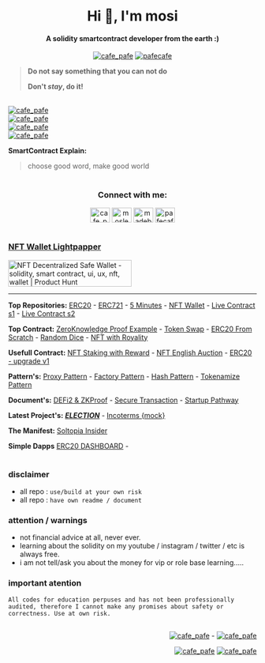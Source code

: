 <h1 align="center">Hi 👋, I'm mosi</h1>
<h4 align="center">A solidity smartcontract developer from the earth :)</h4>

<p align="center"> 
  <a href="https://twitter.com/cafe_pafe" target="blank"><img src="https://img.shields.io/twitter/follow/cafe_pafe?logo=twitter&style=plastic&labelColor=334455" alt="cafe_pafe" /></a> 
<a href="https://youtube.com/pafecafe" target="blank"><img src="https://img.shields.io/badge/youtube-watch-red/follow/cafe_pafe?logo=youtube&style=plastic&logoColor=red&labelColor=334455" alt="pafecafe" /></a> 
</p>

> **Do not say something that you can not do**
> 
> **Don't *stay*, do it!**

<br />
<a href="https://linktr.ee/mosi.sol" target="blank">
  <img src="https://img.shields.io/badge/How%20to%20reach%20me-at%20linktree-blue?style=for-the-badge&logo=ethereum&color=white&logoColor=yellow&logoWidth=40&labelColor=black" alt="cafe_pafe" /></a> 
  <br />
<a href="https://www.linkedin.com/in/moslem-abbasi/" target="blank">
  <img src="https://img.shields.io/badge/Know%20about%20my%20experiences-LINKEDin-blue?style=for-the-badge&logo=ethereum&color=white&logoColor=yellow&logoWidth=40&labelColor=black" alt="cafe_pafe" /></a> 
  <br />
<a href="https://youtube.com/pafecafe" target="blank">
  <img src="https://img.shields.io/badge/I%E2%80%99m%20currently%20working%20on-teach%20solidity%20for%20free%20in%20farsi%20language-blue?style=for-the-badge&logo=ethereum&color=white&logoColor=yellow&logoWidth=40&labelColor=black" alt="cafe_pafe" /></a> 
<br />
<a href="https://github.com/mosi-sol" target="blank">
  <img src="https://img.shields.io/badge/I%E2%80%99m%20currently%20learning%20-how%20to%60s%20of%20smartcontract%20development%20%26%20reasearch%20about%20the%20blockchain-darkgrey?style=for-the-badge&logo=ethereum&color=white&logoColor=yellow&logoWidth=40&labelColor=black" alt="cafe_pafe" /></a> 


**SmartContract Explain:**
> choose good word, make good world


#

<h3 align="center">Connect with me:</h3>
<p align="center">
<a href="https://twitter.com/cafe_pafe" target="blank"><img align="center" src="https://raw.githubusercontent.com/rahuldkjain/github-profile-readme-generator/master/src/images/icons/Social/twitter.svg" alt="cafe_pafe" height="30" width="40" /></a>
<a href="https://linkedin.com/in/moslem-abbasi" target="blank"><img align="center" src="https://raw.githubusercontent.com/rahuldkjain/github-profile-readme-generator/master/src/images/icons/Social/linked-in-alt.svg" alt="moslem-abbasi" height="30" width="40" /></a>
<a href="https://instagram.com/madebymosi" target="blank"><img align="center" src="https://raw.githubusercontent.com/rahuldkjain/github-profile-readme-generator/master/src/images/icons/Social/instagram.svg" alt="madebymosi" height="30" width="40" /></a>
<a href="https://www.youtube.com/c/pafecafe" target="blank"><img align="center" src="https://raw.githubusercontent.com/rahuldkjain/github-profile-readme-generator/master/src/images/icons/Social/youtube.svg" alt="pafecafe" height="30" width="40" /></a>
</p>

#

### [NFT Wallet Lightpapper](https://github.com/mosi-sol/NftWallet/wiki/Light-Papper) 
<div>
<a href="https://www.producthunt.com/posts/nft-decentralized-safe-wallet?utm_source=badge-featured&utm_medium=badge&utm_souce=badge-nft&#0045;decentralized&#0045;safe&#0045;wallet" target="_blank"><img src="https://api.producthunt.com/widgets/embed-image/v1/featured.svg?post_id=337357&theme=dark" alt="NFT&#0032;Decentralized&#0032;Safe&#0032;Wallet - solidity&#0044;&#0032;smart&#0032;contract&#0044;&#0032;ui&#0044;&#0032;ux&#0044;&#0032;nft&#0044;&#0032;wallet | Product Hunt" style="width: 250px; height: 54px;" width="250" height="54" /></a>
</div>

---

**Top Repositories:** 
[ERC20](https://github.com/mosi-sol/erc20) - 
[ERC721](https://github.com/mosi-sol/erc721) - 
[5 Minutes](https://github.com/mosi-sol/5min) - 
[NFT Wallet](https://github.com/mosi-sol/NftWallet) - 
[Live Contract s1](https://github.com/mosi-sol/live-contracts) - 
[Live Contract s2](https://github.com/mosi-sol/live-contracts-s2) 

**Top Contract:**
[ZeroKnowledge Proof Example](https://github.com/mosi-sol/live-contracts/tree/main/episode-20) - 
[Token Swap](https://github.com/mosi-sol/erc20/tree/main/tokenSwap) - 
[ERC20 From Scratch](https://github.com/mosi-sol/erc20/tree/main/from%20scratch) - 
[Random Dice](https://github.com/mosi-sol/live-contracts/tree/main/episode-16) - 
[NFT with Royality](https://github.com/mosi-sol/erc721/tree/main/v5) 

**Usefull Contract:**
[NFT Staking with Reward](https://github.com/mosi-sol/live-contracts/tree/main/episode-6) - 
[NFT English Auction](https://github.com/mosi-sol/live-contracts-s2/tree/main/02-NftEnglishAuction) - 
[ERC20 - upgrade v1](https://github.com/mosi-sol/erc20/tree/main/ERC20-finalize) 

**Pattern's:**
[Proxy Pattern](https://github.com/mosi-sol/live-contracts/tree/main/episode-23) - 
[Factory Pattern](https://github.com/mosi-sol/live-contracts/tree/main/episode-3) - 
[Hash Pattern](https://github.com/mosi-sol/live-contracts/tree/main/episode-15) - 
[Tokenamize Pattern](https://github.com/mosi-sol/live-contracts-s2/tree/main/17-Tokenamize%20simulation) 

**Document's:**
[DEFi2 & ZKProof](https://github.com/mosi-sol/ZK/blob/main/Document-Examples.md) - 
[Secure Transaction](https://github.com/mosi-sol/ZK/blob/main/README.md) - 
[Startup Pathway](https://github.com/mosi-sol/startup) 

**Latest Project's:**
[***ELECTION***](https://github.com/mosi-sol/Election) - 
[Incoterms {mock}](https://github.com/mosi-sol/incoterms) 

**The Manifest:**
[Soltopia Insider]() 

**Simple Dapps**
[ERC20 DASHBOARD](https://github.com/mosi-sol/ERC20-Dapp) - 

#

### disclaimer
- all repo : ``use/build at your own risk``
- all repo : `have own readme / document`

### attention / warnings
- not financial advice at all, never ever.
- learning about the solidity on my youtube / instagram / twitter / etc is always free.
- i am not tell/ask you about the money for vip or role base learning.....

### important atention
`
 All codes for education perpuses and has not been professionally audited,
 therefore I cannot make any promises about safety or correctness. Use at own risk.
`

##

<p align="right"> 
<span>
<a href="https://github.com/investpedia" target="blank">
  <img src="https://img.shields.io/badge/my%20other%20github-%40investpedia-blueviolet?style=social&logo=github&logoColor=blueviolet&labelColor=e1e1e1&Color=345" alt="cafe_pafe" /></a>   
</span>
<span>
 - 
</span>
<span>
    <a href="https://github.com/mosi-sol" target="blank"><img src="https://img.shields.io/badge/solidity%20career-2017--2022-blueviolet?style=social&logo=github&logoColor=blueviolet&labelColor=e1e1e1&Color=345" alt="cafe_pafe" /></a>  
</span>
</p>

<p align="right"> 
  <span>
    <a href="https://github.com/mosi-sol" target="blank">
    <img src="https://img.shields.io/badge/Fun%20fact-we%20are%20simulated%20%3A)-blue?style=flat" alt="cafe_pafe" /></a>  
  </span>
  <span>
    <a href="https://github.com/mosi-sol" target="blank">
    <img src="https://img.shields.io/badge/Fun%20fact-i%20living%20on%20mars%20%3A)-blue?style=flat" alt="cafe_pafe" /></a>  
  </span>
</p>
